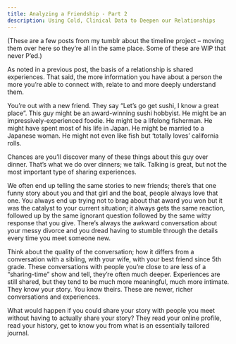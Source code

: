 ```yaml
---
title: Analyzing a Friendship - Part 2
description: Using Cold, Clinical Data to Deepen our Relationships
---
```

(These are a few posts from my tumblr about the timeline project – moving them over here so they’re all in the same place. Some of these are WIP that never P’ed.)

As noted in a previous post, the basis of a relationship is shared experiences.
That said, the more information you have about a person the more you’re able to connect with, relate to and more deeply understand them.

You’re out with a new friend. They say “Let’s go get sushi, I know a great place”. This guy might be an award-winning sushi hobbyist. He might be an impressively-experienced foodie. He might be a lifelong fisherman. He might have spent most of his life in Japan. He might be married to a Japanese woman. He might not even like fish but ‘totally loves’ california rolls.

Chances are you’ll discover many of these things about this guy over dinner. That’s what we do over dinners; we talk. Talking is great, but not the most important type of sharing experiences.

We often end up telling the same stories to new friends; there’s that one funny story about you and that girl and the boat, people always love that one.
You always end up trying not to brag about that award you won but it was the catalyst to your current situation; it always gets the same reaction, followed up by the same ignorant question followed by the same witty response that you give.
There’s always the awkward conversation about your messy divorce and you dread having to stumble through the details every time you meet someone new.

Think about the quality of the conversation; how it differs from a conversation with a sibling, with your wife, with your best friend since 5th grade.
These conversations with people you’re close to are less of a “sharing-time” show and tell, they’re often much deeper. Experiences are still shared, but they tend to be much more meaningful, much more intimate.
They know your story. You know theirs.
These are newer, richer conversations and experiences.

What would happen if you could share your story with people you meet without having to actually share your story? They read your online profile, read your history, get to know you from what is an essentially tailored journal.